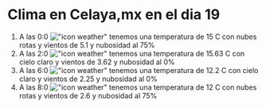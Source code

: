 # Clima en Celaya,mx en el dia 19

1. A las 0:0 !["icon weather"](http://openweathermap.org/img/w/04n.png) tenemos una temperatura de 15 C con nubes rotas y  vientos de 5.1 y nubosidad al 75%
1. A las 2:0 !["icon weather"](http://openweathermap.org/img/w/01n.png) tenemos una temperatura de 15.63 C con cielo claro y  vientos de 3.62 y nubosidad al 0%
1. A las 6:0 !["icon weather"](http://openweathermap.org/img/w/01n.png) tenemos una temperatura de 12.2 C con cielo claro y  vientos de 2.25 y nubosidad al 0%
1. A las 8:0 !["icon weather"](http://openweathermap.org/img/w/04n.png) tenemos una temperatura de 12 C con nubes rotas y  vientos de 2.6 y nubosidad al 75%
